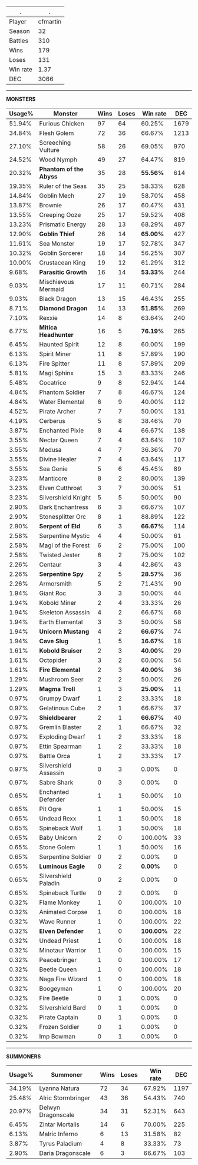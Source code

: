 .|.
|-|-
Player|cfmartin
Season|32
Battles|310
Wins|179
Loses|131
Win rate|1.37
DEC|3066

---
**MONSTERS**

Usage%|Monster|Wins|Loses|Win rate|DEC|
-|-|-|-|-|-|
51.94%|Furious Chicken|97|64|60.25%|1679|
34.84%|Flesh Golem|72|36|66.67%|1213|
27.10%|Screeching Vulture|58|26|69.05%|970|
24.52%|Wood Nymph|49|27|64.47%|819|
20.32%|**Phantom of the Abyss**|35|28|**55.56%**|614|
19.35%|Ruler of the Seas|35|25|58.33%|628|
14.84%|Goblin Mech|27|19|58.70%|458|
13.87%|Brownie|26|17|60.47%|431|
13.55%|Creeping Ooze|25|17|59.52%|408|
13.23%|Prismatic Energy|28|13|68.29%|487|
12.90%|**Goblin Thief**|26|14|**65.00%**|427|
11.61%|Sea Monster|19|17|52.78%|347|
10.32%|Goblin Sorcerer|18|14|56.25%|307|
10.00%|Crustacean King|19|12|61.29%|312|
9.68%|**Parasitic Growth**|16|14|**53.33%**|244|
9.03%|Mischievous Mermaid|17|11|60.71%|284|
9.03%|Black Dragon|13|15|46.43%|255|
8.71%|**Diamond Dragon**|14|13|**51.85%**|269|
7.10%|Rexxie|14|8|63.64%|240|
6.77%|**Mitica Headhunter**|16|5|**76.19%**|265|
6.45%|Haunted Spirit|12|8|60.00%|199|
6.13%|Spirit Miner|11|8|57.89%|190|
6.13%|Fire Spitter|11|8|57.89%|209|
5.81%|Magi Sphinx|15|3|83.33%|246|
5.48%|Cocatrice|9|8|52.94%|144|
4.84%|Phantom Soldier|7|8|46.67%|124|
4.84%|Water Elemental|6|9|40.00%|112|
4.52%|Pirate Archer|7|7|50.00%|131|
4.19%|Cerberus|5|8|38.46%|70|
3.87%|Enchanted Pixie|8|4|66.67%|138|
3.55%|Nectar Queen|7|4|63.64%|107|
3.55%|Medusa|4|7|36.36%|70|
3.55%|Divine Healer|7|4|63.64%|117|
3.55%|Sea Genie|5|6|45.45%|89|
3.23%|Manticore|8|2|80.00%|139|
3.23%|Elven Cutthroat|3|7|30.00%|51|
3.23%|Silvershield Knight|5|5|50.00%|90|
2.90%|Dark Enchantress|6|3|66.67%|107|
2.90%|Stonesplitter Orc|8|1|88.89%|122|
2.90%|**Serpent of Eld**|6|3|**66.67%**|114|
2.58%|Serpentine Mystic|4|4|50.00%|61|
2.58%|Magi of the Forest|6|2|75.00%|100|
2.58%|Twisted Jester|6|2|75.00%|102|
2.26%|Centaur|3|4|42.86%|43|
2.26%|**Serpentine Spy**|2|5|**28.57%**|36|
2.26%|Armorsmith|5|2|71.43%|90|
1.94%|Giant Roc|3|3|50.00%|44|
1.94%|Kobold Miner|2|4|33.33%|26|
1.94%|Skeleton Assassin|4|2|66.67%|68|
1.94%|Earth Elemental|3|3|50.00%|58|
1.94%|**Unicorn Mustang**|4|2|**66.67%**|74|
1.94%|**Cave Slug**|1|5|**16.67%**|18|
1.61%|**Kobold Bruiser**|2|3|**40.00%**|29|
1.61%|Octopider|3|2|60.00%|54|
1.61%|**Fire Elemental**|2|3|**40.00%**|36|
1.29%|Mushroom Seer|2|2|50.00%|26|
1.29%|**Magma Troll**|1|3|**25.00%**|11|
0.97%|Grumpy Dwarf|1|2|33.33%|18|
0.97%|Gelatinous Cube|2|1|66.67%|37|
0.97%|**Shieldbearer**|2|1|**66.67%**|40|
0.97%|Gremlin Blaster|2|1|66.67%|32|
0.97%|Exploding Dwarf|1|2|33.33%|18|
0.97%|Ettin Spearman|1|2|33.33%|18|
0.97%|Battle Orca|1|2|33.33%|17|
0.97%|Silvershield Assassin|0|3|0.00%|0|
0.97%|Sabre Shark|0|3|0.00%|0|
0.65%|Enchanted Defender|1|1|50.00%|10|
0.65%|Pit Ogre|1|1|50.00%|15|
0.65%|Undead Rexx|1|1|50.00%|18|
0.65%|Spineback Wolf|1|1|50.00%|18|
0.65%|Baby Unicorn|2|0|100.00%|33|
0.65%|Stone Golem|1|1|50.00%|16|
0.65%|Serpentine Soldier|0|2|0.00%|0|
0.65%|**Luminous Eagle**|0|2|**0.00%**|0|
0.65%|Silvershield Paladin|0|2|0.00%|0|
0.65%|Spineback Turtle|0|2|0.00%|0|
0.32%|Flame Monkey|1|0|100.00%|10|
0.32%|Animated Corpse|1|0|100.00%|18|
0.32%|Wave Runner|1|0|100.00%|22|
0.32%|**Elven Defender**|1|0|**100.00%**|22|
0.32%|Undead Priest|1|0|100.00%|18|
0.32%|Minotaur Warrior|1|0|100.00%|15|
0.32%|Peacebringer|1|0|100.00%|17|
0.32%|Beetle Queen|1|0|100.00%|18|
0.32%|Naga Fire Wizard|1|0|100.00%|18|
0.32%|Boogeyman|1|0|100.00%|20|
0.32%|Fire Beetle|0|1|0.00%|0|
0.32%|Silvershield Bard|0|1|0.00%|0|
0.32%|Pirate Captain|0|1|0.00%|0|
0.32%|Frozen Soldier|0|1|0.00%|0|
0.32%|Imp Bowman|0|1|0.00%|0|

---
**SUMMONERS**

Usage%|Summoner|Wins|Loses|Win rate|DEC|
-|-|-|-|-|-|
34.19%|Lyanna Natura|72|34|67.92%|1197|
25.48%|Alric Stormbringer|43|36|54.43%|740|
20.97%|Delwyn Dragonscale|34|31|52.31%|643|
6.45%|Zintar Mortalis|14|6|70.00%|225|
6.13%|Malric Inferno|6|13|31.58%|82|
3.87%|Tyrus Paladium|4|8|33.33%|73|
2.90%|Daria Dragonscale|6|3|66.67%|103|
